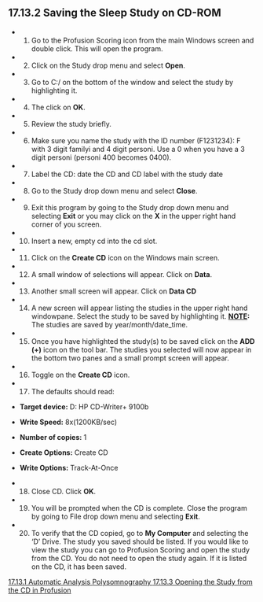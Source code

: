## 17.13.2 Saving the Sleep Study on CD-ROM

* 1. Go to the Profusion Scoring icon from the main Windows screen and double click. This will open the program.
* 2. Click on the Study drop menu and select **Open**.
* 3. Go to C:/ on the bottom of the window and select the study by highlighting it.
* 4. The click on **OK**.
* 5. Review the study briefly.
* 6. Make sure you name the study with the ID number (F1231234): F with 3 digit familyi and 4 digit personi. Use a 0 when you have a 3 digit personi (personi 400 becomes 0400).
* 7. Label the CD: date the CD and CD label with the study date
* 8. Go to the Study drop down menu and select **Close**.
* 9. Exit this program by going to the Study drop down menu and selecting **Exit** or you may click on the **X** in the upper right hand corner of you screen.
* 10. Insert a new, empty cd into the cd slot.
* 11. Click on the **Create CD** icon on the Windows main screen.
* 12. A small window of selections will appear. Click on **Data**.
* 13. Another small screen will appear. Click on **Data CD**
* 14. A new screen will appear listing the studies in the upper right hand windowpane. Select the study to be saved by highlighting it. **<u>NOTE</u>:** The studies are saved by year/month/date_time.
* 15. Once you have highlighted the study(s) to be saved click on the **ADD (+)** icon on the tool bar. The studies you selected will now appear in the bottom two panes and a small prompt screen will appear.
* 16. Toggle on the **Create CD** icon.
* 17. The defaults should read:

 * **Target device:** D: HP CD-Writer+ 9100b
 * **Write Speed:** 8x(1200KB/sec)
 * **Number of copies:**  1
 * **Create Options:** Create CD
 * **Write Options:** Track-At-Once

* 18. Close CD. Click **OK**.
* 19. You will be prompted when the CD is complete. Close the program by going to File drop down menu and selecting **Exit**.
* 20. To verify that the CD copied, go to **My Computer** and selecting the ‘D’ Drive. The study you saved should be listed. If you would like to view the study you can go to Profusion Scoring and open the study from the CD. You do not need to open the study again. If it is listed on the CD, it has been saved.


<div class="center">
<div class="btn-group">
  <a href=":pages_path:/manuals/polysomnography/17-13-01-automatic-analysis.md" class="btn btn-default">
    <span class="glyphicon glyphicon-chevron-left"></span>
    17.13.1 Automatic Analysis
  </a>

  <a href=":pages_path:/manuals/polysomnography" class="btn btn-default">
    <span class="glyphicon glyphicon-chevron-up"></span>
    Polysomnography
  </a>

  <a href=":pages_path:/manuals/polysomnography/17-13-03-opening-study.md" class="btn btn-success">
    17.13.3 Opening the Study from the CD in Profusion
    <span class="glyphicon glyphicon-chevron-right"></span>
  </a>
</div>
</div>
